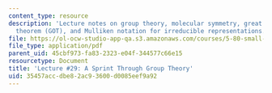 ```yaml
---
content_type: resource
description: 'Lecture notes on group theory, molecular symmetry, great orthogonality
  theorem (GOT), and Mulliken notation for irreducible representations. '
file: https://ol-ocw-studio-app-qa.s3.amazonaws.com/courses/5-80-small-molecule-spectroscopy-and-dynamics-fall-2008/35457accdbe82ac93600d0085eef9a92_29_580ln_fa08.pdf
file_type: application/pdf
parent_uid: 45cbf973-fa83-2323-e04f-344577c66e15
resourcetype: Document
title: 'Lecture #29: A Sprint Through Group Theory'
uid: 35457acc-dbe8-2ac9-3600-d0085eef9a92
---
```

